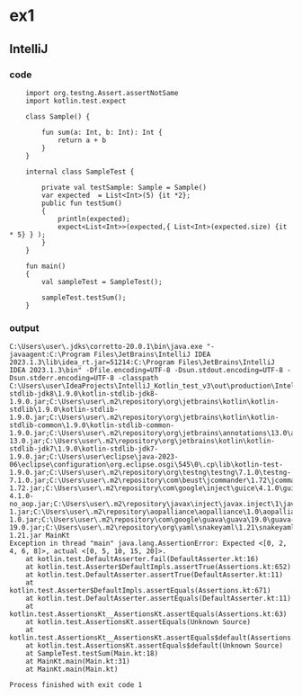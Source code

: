 # ex1
## IntelliJ
### code
        import org.testng.Assert.assertNotSame
        import kotlin.test.expect
        
        class Sample() {
        
            fun sum(a: Int, b: Int): Int {
                return a + b
            }
        }
        
        internal class SampleTest {
        
            private val testSample: Sample = Sample()
            var expected  = List<Int>(5) {it *2};
            public fun testSum()
            {
                println(expected);
                expect<List<Int>>(expected,{ List<Int>(expected.size) {it * 5} } );
            }
        }
        
        fun main()
        {
            val sampleTest = SampleTest();
        
            sampleTest.testSum();
        }
### output
    C:\Users\user\.jdks\corretto-20.0.1\bin\java.exe "-javaagent:C:\Program Files\JetBrains\IntelliJ IDEA 2023.1.3\lib\idea_rt.jar=51214:C:\Program Files\JetBrains\IntelliJ IDEA 2023.1.3\bin" -Dfile.encoding=UTF-8 -Dsun.stdout.encoding=UTF-8 -Dsun.stderr.encoding=UTF-8 -classpath C:\Users\user\IdeaProjects\IntelliJ_Kotlin_test_v3\out\production\IntelliJ_Kotlin_test_v3;C:\Users\user\.m2\repository\org\jetbrains\kotlin\kotlin-stdlib-jdk8\1.9.0\kotlin-stdlib-jdk8-1.9.0.jar;C:\Users\user\.m2\repository\org\jetbrains\kotlin\kotlin-stdlib\1.9.0\kotlin-stdlib-1.9.0.jar;C:\Users\user\.m2\repository\org\jetbrains\kotlin\kotlin-stdlib-common\1.9.0\kotlin-stdlib-common-1.9.0.jar;C:\Users\user\.m2\repository\org\jetbrains\annotations\13.0\annotations-13.0.jar;C:\Users\user\.m2\repository\org\jetbrains\kotlin\kotlin-stdlib-jdk7\1.9.0\kotlin-stdlib-jdk7-1.9.0.jar;C:\Users\user\eclipse\java-2023-06\eclipse\configuration\org.eclipse.osgi\545\0\.cp\lib\kotlin-test-1.9.0.jar;C:\Users\user\.m2\repository\org\testng\testng\7.1.0\testng-7.1.0.jar;C:\Users\user\.m2\repository\com\beust\jcommander\1.72\jcommander-1.72.jar;C:\Users\user\.m2\repository\com\google\inject\guice\4.1.0\guice-4.1.0-no_aop.jar;C:\Users\user\.m2\repository\javax\inject\javax.inject\1\javax.inject-1.jar;C:\Users\user\.m2\repository\aopalliance\aopalliance\1.0\aopalliance-1.0.jar;C:\Users\user\.m2\repository\com\google\guava\guava\19.0\guava-19.0.jar;C:\Users\user\.m2\repository\org\yaml\snakeyaml\1.21\snakeyaml-1.21.jar MainKt
    Exception in thread "main" java.lang.AssertionError: Expected <[0, 2, 4, 6, 8]>, actual <[0, 5, 10, 15, 20]>.
    	at kotlin.test.DefaultAsserter.fail(DefaultAsserter.kt:16)
    	at kotlin.test.Asserter$DefaultImpls.assertTrue(Assertions.kt:652)
    	at kotlin.test.DefaultAsserter.assertTrue(DefaultAsserter.kt:11)
    	at kotlin.test.Asserter$DefaultImpls.assertEquals(Assertions.kt:671)
    	at kotlin.test.DefaultAsserter.assertEquals(DefaultAsserter.kt:11)
    	at kotlin.test.AssertionsKt__AssertionsKt.assertEquals(Assertions.kt:63)
    	at kotlin.test.AssertionsKt.assertEquals(Unknown Source)
    	at kotlin.test.AssertionsKt__AssertionsKt.assertEquals$default(Assertions.kt:62)
    	at kotlin.test.AssertionsKt.assertEquals$default(Unknown Source)
    	at SampleTest.testSum(Main.kt:18)
    	at MainKt.main(Main.kt:31)
    	at MainKt.main(Main.kt)
    
    Process finished with exit code 1
